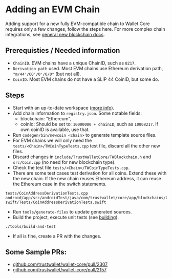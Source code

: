 # Adding an EVM Chain

Adding support for a new fully EVM-compatible chain to Wallet Core requires only a few changes, follow the steps here.
For more complex chain integrations, see [general new blockchain docs](newblockchain.md).

## Prerequisties / Needed information

- `ChainID`.  EVM chains have a unique ChainID, such as `8217`.
- `Derivation path` used.  Most EVM chains use Ethereum derivation path, `"m/44'/60'/0'/0/0"` (but not all).
- `CoinID`.  Most EVM chains do not have a SLIP 44 CoinID, but some do.

## Steps

- Start with an up-to-date workspace ([more info](contributing.md)).
- Add chain information to `registry.json`. Some notable fields:
  - blockchain: "Ethereum",
  - coinId: Should be set to: `10000000 + chainID`, such as `10008217`. If own coinID is available, use that.
- Run `codegen/bin/newcoin <chain>` to generate template source files.  
- For EVM chains we will only need the `tests/<Chain>/TWCoinTypeTests.cpp` test file, discard all the other new files.
- Discard changes in `include/TrustWalletCore/TWBlockchain.h` and `src/Coin.cpp` (no need for new blockchain type).
- Check the test file `tests/<Chain>/TWCoinTypeTests.cpp`.
- There are some test cases test derivation for all coins.  Extend these with the new chain.
If the new chain reuses Ethereum address, it can reuse the Ethereum case in the switch statements.
```
tests/CoinAddressDerivationTests.cpp
android/app/src/androidTest/java/com/trustwallet/core/app/blockchains/CoinAddressDerivationTests.kt
swift/Tests/CoinAddressDerivationTests.swift
```
- Run `tools/generate-files` to update generated sources.
- Build the project, execute unit tests (see [building](building.md)).
```
./tools/build-and-test
```
- If all is fine, create a PR with the changes.

## Some Sample PRs:
- [github.com/trustwallet/wallet-core/pull/2307](https://github.com/trustwallet/wallet-core/pull/2307)
- [github.com/trustwallet/wallet-core/pull/2157](https://github.com/trustwallet/wallet-core/pull/2157)
